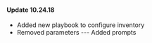 #### Update 10.24.18
 - Added new playbook to configure inventory
 - Removed parameters --- Added prompts
